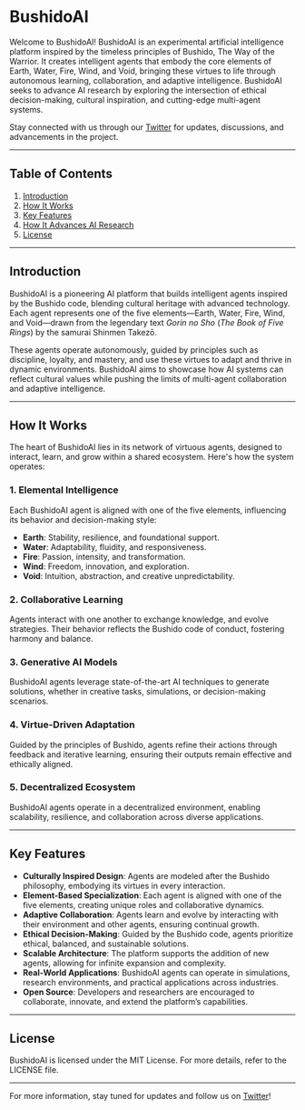 # BushidoAI

Welcome to BushidoAI! BushidoAI is an experimental artificial intelligence platform inspired by the timeless principles of Bushido, The Way of the Warrior. It creates intelligent agents that embody the core elements of Earth, Water, Fire, Wind, and Void, bringing these virtues to life through autonomous learning, collaboration, and adaptive intelligence. BushidoAI seeks to advance AI research by exploring the intersection of ethical decision-making, cultural inspiration, and cutting-edge multi-agent systems.

Stay connected with us through our [Twitter](https://x.com/BushidoAI) for updates, discussions, and advancements in the project.

---

## Table of Contents

1. [Introduction](#introduction)  
2. [How It Works](#how-it-works)  
3. [Key Features](#key-features)  
4. [How It Advances AI Research](#how-it-advances-ai-research)  
5. [License](#license)  

---

## Introduction

BushidoAI is a pioneering AI platform that builds intelligent agents inspired by the Bushido code, blending cultural heritage with advanced technology. Each agent represents one of the five elements—Earth, Water, Fire, Wind, and Void—drawn from the legendary text *Gorin no Sho* (*The Book of Five Rings*) by the samurai Shinmen Takezō.

These agents operate autonomously, guided by principles such as discipline, loyalty, and mastery, and use these virtues to adapt and thrive in dynamic environments. BushidoAI aims to showcase how AI systems can reflect cultural values while pushing the limits of multi-agent collaboration and adaptive intelligence.

---

## How It Works

The heart of BushidoAI lies in its network of virtuous agents, designed to interact, learn, and grow within a shared ecosystem. Here's how the system operates:

### 1. **Elemental Intelligence**
Each BushidoAI agent is aligned with one of the five elements, influencing its behavior and decision-making style:
   - **Earth**: Stability, resilience, and foundational support.  
   - **Water**: Adaptability, fluidity, and responsiveness.  
   - **Fire**: Passion, intensity, and transformation.  
   - **Wind**: Freedom, innovation, and exploration.  
   - **Void**: Intuition, abstraction, and creative unpredictability.

### 2. **Collaborative Learning**
Agents interact with one another to exchange knowledge, and evolve strategies. Their behavior reflects the Bushido code of conduct, fostering harmony and balance.

### 3. **Generative AI Models**
BushidoAI agents leverage state-of-the-art AI techniques to generate solutions, whether in creative tasks, simulations, or decision-making scenarios.

### 4. **Virtue-Driven Adaptation**
Guided by the principles of Bushido, agents refine their actions through feedback and iterative learning, ensuring their outputs remain effective and ethically aligned.

### 5. **Decentralized Ecosystem**
BushidoAI agents operate in a decentralized environment, enabling scalability, resilience, and collaboration across diverse applications.

---

## Key Features

- **Culturally Inspired Design**: Agents are modeled after the Bushido philosophy, embodying its virtues in every interaction.  
- **Element-Based Specialization**: Each agent is aligned with one of the five elements, creating unique roles and collaborative dynamics.  
- **Adaptive Collaboration**: Agents learn and evolve by interacting with their environment and other agents, ensuring continual growth.  
- **Ethical Decision-Making**: Guided by the Bushido code, agents prioritize ethical, balanced, and sustainable solutions.  
- **Scalable Architecture**: The platform supports the addition of new agents, allowing for infinite expansion and complexity.  
- **Real-World Applications**: BushidoAI agents can operate in simulations, research environments, and practical applications across industries.  
- **Open Source**: Developers and researchers are encouraged to collaborate, innovate, and extend the platform’s capabilities.
  
---

## License

BushidoAI is licensed under the MIT License. For more details, refer to the LICENSE file.

---

For more information, stay tuned for updates and follow us on [Twitter](https://x.com/BushidoAI)!
